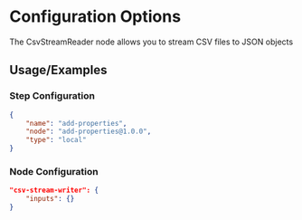 # Configuration Options
The CsvStreamReader node allows you to stream CSV files to JSON objects


## Usage/Examples
### Step Configuration

```json
{
    "name": "add-properties",
    "node": "add-properties@1.0.0",
    "type": "local"
}
```

### Node Configuration
```json
"csv-stream-writer": {
    "inputs": {}
}
```

